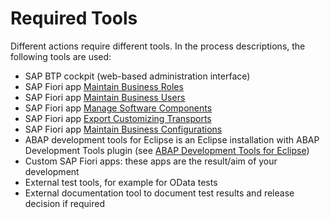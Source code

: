 <!-- loio0b958827ed15443ab07ca6da076efa1a -->

# Required Tools

Different actions require different tools. In the process descriptions, the following tools are used:

-   SAP BTP cockpit \(web-based administration interface\)
-   SAP Fiori app [Maintain Business Roles](../50-administration-and-ops/maintain-business-roles-8980ad0.md)
-   SAP Fiori app [Maintain Business Users](../50-administration-and-ops/maintain-business-users-e40e710.md)
-   SAP Fiori app [Manage Software Components](../50-administration-and-ops/manage-software-components-3dcf76a.md) 
-   SAP Fiori app [Export Customizing Transports](../50-administration-and-ops/export-customizing-transports-a772a0f.md)
-   SAP Fiori app [Maintain Business Configurations](../50-administration-and-ops/custom-business-configurations-app-76384d8.md)
-   ABAP development tools for Eclipse is an Eclipse installation with ABAP Development Tools plugin \(see [ABAP Development Tools for Eclipse](https://help.sap.com/viewer/65de2977205c403bbc107264b8eccf4b/Cloud/en-US/54dd7126d5b74efeb7a21f6b0bfe5f1a.html)\)
-   Custom SAP Fiori apps: these apps are the result/aim of your development
-   External test tools, for example for OData tests
-   External documentation tool to document test results and release decision if required

